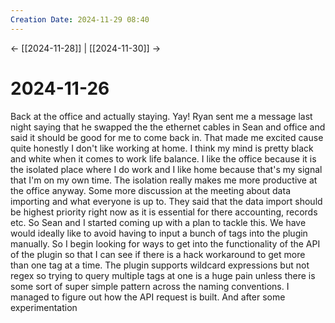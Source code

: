 ```yaml
---
Creation Date: 2024-11-29 08:40
---
```


<- [[2024-11-28]] | [[2024-11-30]]  ->

# 2024-11-26
Back at the office and actually staying. Yay! Ryan sent me a message last night saying that he swapped the the ethernet cables in Sean and office and said it should be good for me to come back in. That made me excited cause quite honestly I don't like working at home. I think my mind is pretty black and white when it comes to work life balance. I like the office because it is the isolated place where I do work and I like home because that's my signal that I'm on my own time. The isolation really makes me more productive at the office anyway. Some more discussion at the meeting about data importing and what everyone is up to. They said that the data import should be highest priority right now as it is essential for there accounting, records etc. So Sean and I started coming up with a plan to tackle this. We have would ideally like to avoid having to input a bunch of tags into the plugin manually. So I begin looking for ways to get into the functionality of the API of the plugin so that I can see if there is a hack workaround to get more than one tag at a time. The plugin supports wildcard expressions but not regex so trying to query multiple tags at one is a huge pain unless there is some sort of super simple pattern across the naming conventions. I managed to figure out how the API request is built. And after some experimentation 